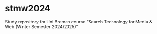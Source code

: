 # stmw2024
Study repository for Uni Bremen course "Search Technology for Media &amp; Web (Winter Semester 2024/2025)"
